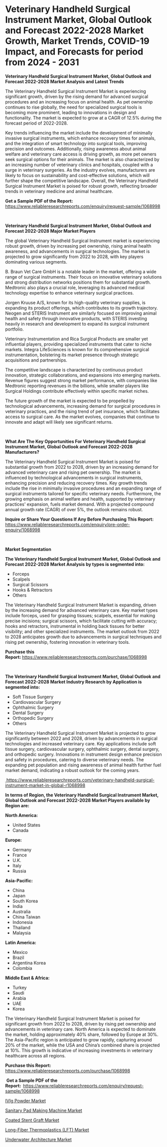 <p><h1>Veterinary Handheld Surgical Instrument Market, Global Outlook and Forecast 2022-2028 Market Growth, Market Trends, COVID-19 Impact, and Forecasts for period from 2024 - 2031</h1></p><p><strong>Veterinary Handheld Surgical Instrument Market, Global Outlook and Forecast 2022-2028 Market Analysis and Latest Trends</strong></p>
<p><p>The Veterinary Handheld Surgical Instrument Market is experiencing significant growth, driven by the rising demand for advanced surgical procedures and an increasing focus on animal health. As pet ownership continues to rise globally, the need for specialized surgical tools is becoming more prominent, leading to innovations in design and functionality. The market is expected to grow at a CAGR of 12.5% during the forecast period of 2022-2028. </p><p>Key trends influencing the market include the development of minimally invasive surgical instruments, which enhance recovery times for animals, and the integration of smart technology into surgical tools, improving precision and outcomes. Additionally, rising awareness about animal welfare and veterinary care access is driving growth, as more pet owners seek surgical options for their animals. The market is also characterized by an increasing number of veterinary clinics and hospitals, coupled with a surge in veterinary surgeries. As the industry evolves, manufacturers are likely to focus on sustainability and cost-effective solutions, which will further shape the competitive landscape. Overall, the Veterinary Handheld Surgical Instrument Market is poised for robust growth, reflecting broader trends in veterinary medicine and animal healthcare.</p></p>
<p><strong>Get a Sample PDF of the Report:&nbsp;</strong> <a href="https://www.reliableresearchreports.com/enquiry/request-sample/1068998">https://www.reliableresearchreports.com/enquiry/request-sample/1068998</a></p>
<p>&nbsp;</p>
<p><strong>Veterinary Handheld Surgical Instrument Market, Global Outlook and Forecast 2022-2028 Major Market Players</strong></p>
<p><p>The global Veterinary Handheld Surgical Instrument market is experiencing robust growth, driven by increasing pet ownership, rising animal health awareness, and advancements in surgical technologies. The market is projected to grow significantly from 2022 to 2028, with key players dominating various segments.</p><p>B. Braun Vet Care GmbH is a notable leader in the market, offering a wide range of surgical instruments. Their focus on innovative veterinary solutions and strong distribution networks positions them for substantial growth. Medtronic also plays a crucial role, leveraging its advanced medical technology expertise to enhance veterinary surgical practices. </p><p>Jorgen Kruuse A/S, known for its high-quality veterinary supplies, is expanding its product offerings, which contributes to its growth trajectory. Neogen and STERIS Instrument are similarly focused on improving animal health and safety through innovative products, with STERIS investing heavily in research and development to expand its surgical instrument portfolio.</p><p>Veterinary Instrumentation and Rica Surgical Products are smaller yet influential players, providing specialized instruments that cater to niche markets. Integra LifeSciences is known for its comprehensive surgical instrumentation, bolstering its market presence through strategic acquisitions and partnerships.</p><p>The competitive landscape is characterized by continuous product innovation, strategic collaborations, and expansions into emerging markets. Revenue figures suggest strong market performance, with companies like Medtronic reporting revenues in the billions, while smaller players like Surgical Holdings contribute effectively within specific market niches.</p><p>The future growth of the market is expected to be propelled by technological advancements, increasing demand for surgical procedures in veterinary practices, and the rising trend of pet insurance, which facilitates access to surgical care. As the market evolves, companies that continue to innovate and adapt will likely see significant returns.</p></p>
<p>&nbsp;</p>
<p><strong>What Are The Key Opportunities For Veterinary Handheld Surgical Instrument Market, Global Outlook and Forecast 2022-2028 Manufacturers?</strong></p>
<p><p>The Veterinary Handheld Surgical Instrument Market is poised for substantial growth from 2022 to 2028, driven by an increasing demand for advanced veterinary care and rising pet ownership. The market is influenced by technological advancements in surgical instruments, enhancing precision and reducing recovery times. Key growth trends include the rise in minimally invasive procedures and an expanding range of surgical instruments tailored for specific veterinary needs. Furthermore, the growing emphasis on animal welfare and health, supported by veterinary practices' expansion, fuels market demand. With a projected compound annual growth rate (CAGR) of over 5%, the outlook remains robust.</p></p>
<p><strong>Inquire or Share Your Questions If Any Before Purchasing This Report:</strong> <a href="https://www.reliableresearchreports.com/enquiry/pre-order-enquiry/1068998">https://www.reliableresearchreports.com/enquiry/pre-order-enquiry/1068998</a></p>
<p>&nbsp;</p>
<p><strong>Market Segmentation</strong></p>
<p><strong>The Veterinary Handheld Surgical Instrument Market, Global Outlook and Forecast 2022-2028 Market Analysis by types is segmented into:</strong></p>
<p><ul><li>Forceps</li><li>Scalpels</li><li>Surgical Scissors</li><li>Hooks & Retractors</li><li>Others</li></ul></p>
<p><p>The Veterinary Handheld Surgical Instrument Market is expanding, driven by the increasing demand for advanced veterinary care. Key market types include forceps, used for grasping tissues; scalpels, essential for making precise incisions; surgical scissors, which facilitate cutting with accuracy; hooks and retractors, instrumental in holding back tissues for better visibility; and other specialized instruments. The market outlook from 2022 to 2028 anticipates growth due to advancements in surgical techniques and rising pet ownership, fostering innovation in veterinary tools.</p></p>
<p><strong>Purchase this Report:&nbsp;</strong><a href="https://www.reliableresearchreports.com/purchase/1068998">https://www.reliableresearchreports.com/purchase/1068998</a></p>
<p>&nbsp;</p>
<p><strong>The Veterinary Handheld Surgical Instrument Market, Global Outlook and Forecast 2022-2028 Market Industry Research by Application is segmented into:</strong></p>
<p><ul><li>Soft Tissue Surgery</li><li>Cardiovascular Surgery</li><li>Ophthalmic Surgery</li><li>Dental Surgery</li><li>Orthopedic Surgery</li><li>Others</li></ul></p>
<p><p>The Veterinary Handheld Surgical Instrument Market is projected to grow significantly between 2022 and 2028, driven by advancements in surgical technologies and increased veterinary care. Key applications include soft tissue surgery, cardiovascular surgery, ophthalmic surgery, dental surgery, and orthopedic surgery. Innovations in instrument design enhance precision and safety in procedures, catering to diverse veterinary needs. The expanding pet population and rising awareness of animal health further fuel market demand, indicating a robust outlook for the coming years.</p></p>
<p><a href="https://www.reliableresearchreports.com/veterinary-handheld-surgical-instrument-market-in-global-r1068998">&nbsp;https://www.reliableresearchreports.com/veterinary-handheld-surgical-instrument-market-in-global-r1068998</a></p>
<p><strong>In terms of Region, the Veterinary Handheld Surgical Instrument Market, Global Outlook and Forecast 2022-2028 Market Players available by Region are:</strong></p>
<p>
    <p> <strong> North America: </strong>
        <ul>
            <li>United States</li>
            <li>Canada</li>
        </ul>
        </p> 
    <p> <strong> Europe: </strong>
        <ul>
            <li>Germany</li>
            <li>France</li>
            <li>U.K.</li>
            <li>Italy</li>
            <li>Russia</li>
        </ul>
        </p> 
    <p> <strong> Asia-Pacific: </strong>
        <ul>
            <li>China</li>
            <li>Japan</li>
            <li>South Korea</li>
            <li>India</li>
            <li>Australia</li>
            <li>China Taiwan</li>
            <li>Indonesia</li>
            <li>Thailand</li>
            <li>Malaysia</li>
        </ul>
        </p> 
    <p> <strong> Latin America: </strong>
        <ul>
            <li>Mexico</li>
            <li>Brazil</li>
            <li>Argentina Korea</li>
            <li>Colombia</li>
        </ul>
        </p> 
    <p> <strong> Middle East & Africa: </strong>
        <ul>
            <li>Turkey</li>
            <li>Saudi</li>
            <li>Arabia</li>
            <li>UAE</li>
            <li>Korea</li>
        </ul>
    </p>
    </p>
<p><p>The Veterinary Handheld Surgical Instrument Market is poised for significant growth from 2022 to 2028, driven by rising pet ownership and advancements in veterinary care. North America is expected to dominate the market, holding approximately 40% share, followed by Europe at 30%. The Asia-Pacific region is anticipated to grow rapidly, capturing around 20% of the market, while the USA and China’s combined share is projected at 10%. This growth is indicative of increasing investments in veterinary healthcare across all regions.</p></p>
<p><strong>Purchase this Report: </strong><a href="https://www.reliableresearchreports.com/purchase/1068998">https://www.reliableresearchreports.com/purchase/1068998</a></p>
<p>&nbsp;<strong>Get a Sample PDF of the Report:&nbsp;&nbsp;</strong><a href="https://www.reliableresearchreports.com/enquiry/request-sample/1068998">https://www.reliableresearchreports.com/enquiry/request-sample/1068998</a></p>
<p><strong></strong></p>
<p><p><a href="https://issuu.com/reportprime-2/docs/ivig-powder-market-size-2030.pptx_7bd3c24d08fb23">IVIg Powder Market</a></p><p><a href="https://www.linkedin.com/pulse/global-sanitary-pad-making-machine-industry-analysis-share-growth-mvazc?trackingId=dbaJAoDcSXi6x2PuR95koA%3D%3D">Sanitary Pad Making Machine Market</a></p><p><a href="https://issuu.com/reportprime-2/docs/coated-stent-graft-market-size-2030_a32b5096c78773">Coated Stent Graft Market</a></p><p><a href="https://medium.com/@joanstweart75/long-fiber-thermoplastics-lft-industry-analysis-report-its-market-size-growing-with-a-cagr-of-020ddeb4ae5d">Long-Fiber Thermoplastics (LFT) Market</a></p><p><a href="https://www.linkedin.com/pulse/emerging-trends-underwater-architecture-market-global-outlook-dnmmc?trackingId=LGynSRIYTgWVt3aitdiMHA%3D%3D">Underwater Architecture Market</a></p></p>